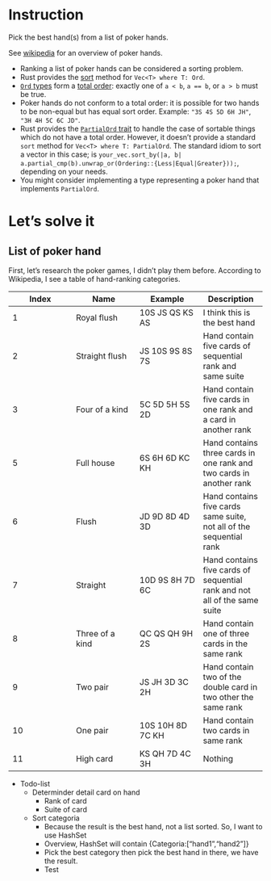 Instruction
===========

Pick the best hand(s) from a list of poker hands.

See [wikipedia](https://en.wikipedia.org/wiki/List_of_poker_hands) for
an overview of poker hands.

-   Ranking a list of poker hands can be considered a sorting problem.
-   Rust provides the
    [sort](https://doc.rust-lang.org/std/vec/struct.Vec.html#method.sort)
    method for `Vec<T> where T: Ord`.
-   [`Ord` types](https://doc.rust-lang.org/std/cmp/trait.Ord.html) form
    a [total order](https://en.wikipedia.org/wiki/Total_order): exactly
    one of `a < b`, `a == b`, or `a > b` must be true.
-   Poker hands do not conform to a total order: it is possible for two
    hands to be non-equal but has equal sort order. Example:
    `"3S 4S 5D 6H JH"`, `"3H 4H 5C 6C JD"`.
-   Rust provides the [`PartialOrd`
    trait](https://doc.rust-lang.org/std/cmp/trait.PartialOrd.html) to
    handle the case of sortable things which do not have a total order.
    However, it doesn’t provide a standard `sort` method for
    `Vec<T> where T: PartialOrd`. The standard idiom to sort a vector in
    this case; is
    `your_vec.sort_by(|a, b| a.partial_cmp(b).unwrap_or(Ordering::{Less|Equal|Greater}));`,
    depending on your needs.
-   You might consider implementing a type representing a poker hand
    that implements `PartialOrd`.

Let’s solve it
==============

List of poker hand
------------------

First, let’s research the poker games, I didn’t play them before.
According to Wikipedia, I see a table of hand-ranking categories.

<table>
<colgroup>
<col style="width: 25%" />
<col style="width: 25%" />
<col style="width: 25%" />
<col style="width: 25%" />
</colgroup>
<thead>
<tr class="header">
<th>Index</th>
<th>Name</th>
<th>Example</th>
<th>Description</th>
</tr>
</thead>
<tbody>
<tr class="odd">
<td>1</td>
<td>Royal flush</td>
<td>10S JS QS KS AS</td>
<td>I think this is the best hand</td>
</tr>
<tr class="even">
<td>2</td>
<td>Straight flush</td>
<td>JS 10S 9S 8S 7S</td>
<td>Hand contain five cards of sequential rank and same suite</td>
</tr>
<tr class="odd">
<td>3</td>
<td>Four of a kind</td>
<td>5C 5D 5H 5S 2D</td>
<td>Hand contain five cards in one rank and a card in another rank</td>
</tr>
<tr class="even">
<td>5</td>
<td>Full house</td>
<td>6S 6H 6D KC KH</td>
<td>Hand contains three cards in one rank and two cards in another rank</td>
</tr>
<tr class="odd">
<td>6</td>
<td>Flush</td>
<td>JD 9D 8D 4D 3D</td>
<td>Hand contains five cards same suite, not all of the sequential rank</td>
</tr>
<tr class="even">
<td>7</td>
<td>Straight</td>
<td>10D 9S 8H 7D 6C</td>
<td>Hand contains five cards of sequential rank and not all of the same suite</td>
</tr>
<tr class="odd">
<td>8</td>
<td>Three of a kind</td>
<td>QC QS QH 9H 2S</td>
<td>Hand contain one of three cards in the same rank</td>
</tr>
<tr class="even">
<td>9</td>
<td>Two pair</td>
<td>JS JH 3D 3C 2H</td>
<td>Hand contain two of the double card in two other the same rank</td>
</tr>
<tr class="odd">
<td>10</td>
<td>One pair</td>
<td>10S 10H 8D 7C KH</td>
<td>Hand contain two cards in same rank</td>
</tr>
<tr class="even">
<td>11</td>
<td>High card</td>
<td>KS QH 7D 4C 3H</td>
<td>Nothing</td>
</tr>
</tbody>
</table>

-   Todo-list
    -   Determinder detail card on hand
        -   Rank of card
        -   Suite of card
    -   Sort categoria
        -   Because the result is the best hand, not a list sorted. So,
            I want to use HashSet
        -   Overview, HashSet will contain
            {Categoria:\[“hand1”,“hand2”\]}
        -   Pick the best category then pick the best hand in there, we
            have the result.
        -   Test
